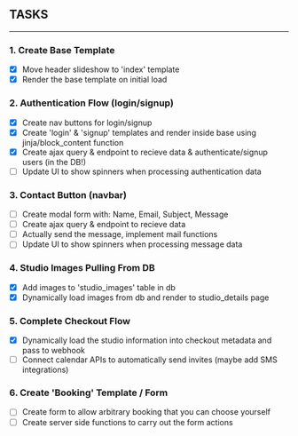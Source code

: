 ## TASKS
<hr>

### 1. Create Base Template
- [X] Move header slideshow to 'index' template
- [X] Render the base template on initial load

### 2. Authentication Flow (login/signup)
- [X] Create nav buttons for login/signup
- [X] Create 'login' & 'signup' templates and render inside base using jinja/block_content function
- [X] Create ajax query & endpoint to recieve data & authenticate/signup users (in the DB!)
- [ ] Update UI to show spinners when processing authentication data

### 3. Contact Button (navbar)
- [ ] Create modal form with: Name, Email, Subject, Message
- [ ] Create ajax query & endpoint to recieve data
- [ ] Actually send the message, implement mail functions
- [ ] Update UI to show spinners when processing message data

### 4. Studio Images Pulling From DB
- [X] Add images to 'studio_images' table in db
- [X] Dynamically load images from db and render to studio_details page

### 5. Complete Checkout Flow
- [X] Dynamically load the studio information into checkout metadata and pass to webhook
- [ ] Connect calendar APIs to automatically send invites (maybe add SMS integrations)

### 6. Create 'Booking' Template / Form
- [ ] Create form to allow arbitrary booking that you can choose yourself
- [ ] Create server side functions to carry out the form actions